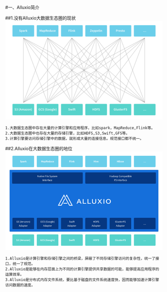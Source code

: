 
#一、Alluxio简介

##1.没有Alluxio大数据生态圈的现状
![](images/alluxiodiagram-12x-1.png) 
```
1.大数据生态圈中存在大量的计算引擎和应用程序，比如spark，MapReduce,Flink等。
2.大数据生态圈中也存在大量的存储引擎，比如HDFS,S3,Swift,GFS等。
3.计算引擎要访问存储引擎中的数据，就形成大量的连接信息。规范接口都不统一。
```
##2.Alluxio在大数据生态圈的地位
![](images/stack-2.png) 
```
1.Alluxio是计算引擎和存储引擎之间的桥梁，屏蔽了不同存储引擎访问的复杂性，统一了接口，统一了规范。
2.Alluxio是能够在内存层面上为不同的计算引擎提供共享数据的可能，能够提高应用程序的运算效率。
3.Alluxio是分布式内存文件系统，要比基于磁盘的文件系统速度快，因而能够加速计算引擎访问数据的速度。
```
